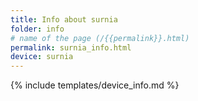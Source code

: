 ```yaml
---
title: Info about surnia
folder: info
# name of the page (/{{permalink}}.html)
permalink: surnia_info.html
device: surnia
---
```

{% include templates/device_info.md %}
